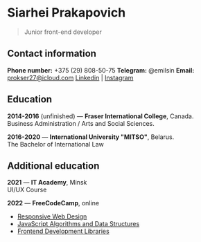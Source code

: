 # Siarhei Prakapovich
 >Junior front-end developer

## Contact information
**Phone number:** +375 (29) 808-50-75
**Telegram:** @emilsin
**Email:** prokser27@icloud.com
[Linkedin](https://www.linkedin.com/in/siarhei-prakapovich-511466213/) | [Instagram](https://www.instagram.com/sergisurr/)

## Education
**2014-2016** (unfinished) — **Fraser International College**, Canada.\
Business Administration / Arts and Social Sciences.

**2016-2020** — **International University "MITSO"**, Belarus.\
The Bachelor of International Law

## Additional education
**2021** — **IT Academy**, Minsk\
UI/UX Course

**2022** — **FreeCodeCamp**, online
 * [Responsive Web Design](https://www.freecodecamp.org/certification/OddyCA/responsive-web-design)
 * [JavaScript Algorithms and Data Structures](https://www.freecodecamp.org/certification/OddyCA/javascript-algorithms-and-data-structures)
 * [Frontend Development Libraries](https://www.freecodecamp.org/certification/OddyCA/front-end-development-libraries)